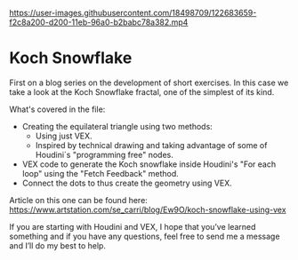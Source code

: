 

https://user-images.githubusercontent.com/18498709/122683659-f2c8a200-d200-11eb-96a0-b2babc78a382.mp4

# Koch Snowflake
First on a blog series on the development of short exercises. In this case we take a look at the Koch Snowflake fractal, one of the simplest of its kind. 

What's covered in the file: 
- Creating the equilateral triangle using two methods: 
    - Using just VEX. 
    - Inspired by technical drawing and taking advantage of some of Houdini´s "programming free" nodes.
- VEX code to generate the Koch snowflake inside Houdini's "For each loop" using the "Fetch Feedback" method.  
- Connect the dots to thus create the geometry using VEX.

Article on this one can be found here: https://www.artstation.com/se_carri/blog/Ew9O/koch-snowflake-using-vex

 If you are starting with Houdini and VEX, I hope that you’ve learned something  and if you have any questions, feel free to send me a message and I’ll do my best to help.
